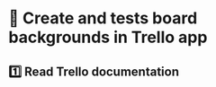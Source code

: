 #  :pushpin: Create and tests board backgrounds in Trello app

##  :one: Read Trello documentation 
